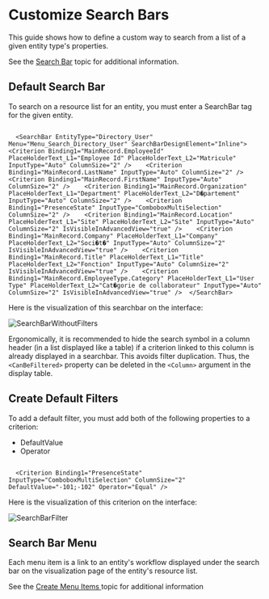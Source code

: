 # Customize Search Bars

This guide shows how to define a custom way to search from a list of a given entity type's
properties.

See the [Search Bar](/docs/identitymanager/saas/identitymanager/integration-guide/toolkit/xml-configuration/user-interface/searchbar/index.md) topic for
additional information.

## Default Search Bar

To search on a resource list for an entity, you must enter a SearchBar tag for the given entity.

```

  <SearchBar EntityType="Directory_User" Menu="Menu_Search_Directory_User" SearchBarDesignElement="Inline">    <Criterion Binding1="MainRecord.EmployeeId" PlaceHolderText_L1="Employee Id" PlaceHolderText_L2="Matricule" InputType="Auto" ColumnSize="2" />    <Criterion Binding1="MainRecord.LastName" InputType="Auto" ColumnSize="2" />    <Criterion Binding1="MainRecord.FirstName" InputType="Auto" ColumnSize="2" />    <Criterion Binding1="MainRecord.Organization" PlaceHolderText_L1="Department" PlaceHolderText_L2="D�partement" InputType="Auto" ColumnSize="2" />    <Criterion Binding1="PresenceState" InputType="ComboboxMultiSelection" ColumnSize="2" />    <Criterion Binding1="MainRecord.Location" PlaceHolderText_L1="Site" PlaceHolderText_L2="Site" InputType="Auto" ColumnSize="2" IsVisibleInAdvancedView="true" />    <Criterion Binding1="MainRecord.Company" PlaceHolderText_L1="Company" PlaceHolderText_L2="Soci�t�" InputType="Auto" ColumnSize="2" IsVisibleInAdvancedView="true" />    <Criterion Binding1="MainRecord.Title" PlaceHolderText_L1="Title" PlaceHolderText_L2="Fonction" InputType="Auto" ColumnSize="2" IsVisibleInAdvancedView="true" />    <Criterion Binding1="MainRecord.EmployeeType.Category" PlaceHolderText_L1="User Type" PlaceHolderText_L2="Cat�gorie de collaborateur" InputType="Auto" ColumnSize="2" IsVisibleInAdvancedView="true" />  </SearchBar>

```

Here is the visualization of this searchbar on the interface:

![SearchBarWithoutFilters](/img/product_docs/identitymanager/identitymanager/integration-guide/ui/how-tos/custom-search-bar/searchbarwithoutfilter.webp)

Ergonomically, it is recommended to hide the search symbol in a column header (in a list displayed
like a table) if a criterion linked to this column is already displayed in a searchbar. This avoids
filter duplication. Thus, the `<CanBeFiltered>` property can be deleted in the `<Column>` argument
in the display table.

## Create Default Filters

To add a default filter, you must add both of the following properties to a criterion:

- DefaultValue
- Operator

```

  <Criterion Binding1="PresenceState" InputType="ComboboxMultiSelection" ColumnSize="2" DefaultValue="-101;-102" Operator="Equal" />

```

Here is the visualization of this criterion on the interface:

![SearchBarFilter](/img/product_docs/identitymanager/identitymanager/integration-guide/ui/how-tos/custom-search-bar/searchbarfilters.webp)

## Search Bar Menu

Each menu item is a link to an entity's workflow displayed under the search bar on the visualization
page of the entity's resource list.

See the [ Create Menu Items ](/docs/identitymanager/saas/identitymanager/integration-guide/ui/how-tos/create-menu-items/index.md)topic for additional information
